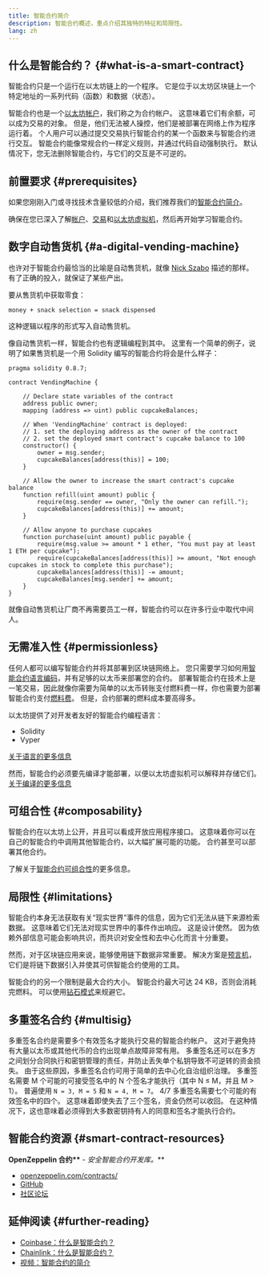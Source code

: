 ```yaml
---
title: 智能合约简介
description: 智能合约概述，重点介绍其独特的特征和局限性。
lang: zh
---
```


## 什么是智能合约？ \{#what-is-a-smart-contract}

智能合约只是一个运行在以太坊链上的一个程序。 它是位于以太坊区块链上一个特定地址的一系列代码（函数）和数据（状态）。

智能合约也是一个[以太坊帐户](/developers/docs/accounts/)，我们称之为合约帐户。 这意味着它们有余额，可以成为交易的对象。 但是，他们无法被人操控，他们是被部署在网络上作为程序运行着。 个人用户可以通过提交交易执行智能合约的某一个函数来与智能合约进行交互。 智能合约能像常规合约一样定义规则，并通过代码自动强制执行。 默认情况下，您无法删除智能合约，与它们的交互是不可逆的。

## 前置要求 \{#prerequisites}

如果您刚刚入门或寻找技术含量较低的介绍，我们推荐我们的[智能合约简介](/smart-contracts/)。

确保在您已深入了解[帐户](/developers/docs/accounts/)、[交易](/developers/docs/transactions/)和[以太坊虚拟机](/developers/docs/evm/)，然后再开始学习智能合约。

## 数字自动售货机 \{#a-digital-vending-machine}

也许对于智能合约最恰当的比喻是自动售货机，就像 [Nick Szabo](https://unenumerated.blogspot.com/) 描述的那样。 有了正确的投入，就保证了某些产出。

要从售货机中获取零食：

```
money + snack selection = snack dispensed
```

这种逻辑以程序的形式写入自动售货机。

像自动售货机一样，智能合约也有逻辑编程到其中。 这里有一个简单的例子，说明了如果售货机是一个用 Solidity 编写的智能合约将会是什么样子：

```solidity
pragma solidity 0.8.7;

contract VendingMachine {

    // Declare state variables of the contract
    address public owner;
    mapping (address => uint) public cupcakeBalances;

    // When 'VendingMachine' contract is deployed:
    // 1. set the deploying address as the owner of the contract
    // 2. set the deployed smart contract's cupcake balance to 100
    constructor() {
        owner = msg.sender;
        cupcakeBalances[address(this)] = 100;
    }

    // Allow the owner to increase the smart contract's cupcake balance
    function refill(uint amount) public {
        require(msg.sender == owner, "Only the owner can refill.");
        cupcakeBalances[address(this)] += amount;
    }

    // Allow anyone to purchase cupcakes
    function purchase(uint amount) public payable {
        require(msg.value >= amount * 1 ether, "You must pay at least 1 ETH per cupcake");
        require(cupcakeBalances[address(this)] >= amount, "Not enough cupcakes in stock to complete this purchase");
        cupcakeBalances[address(this)] -= amount;
        cupcakeBalances[msg.sender] += amount;
    }
}
```

就像自动售货机让厂商不再需要员工一样，智能合约可以在许多行业中取代中间人。

## 无需准入性 \{#permissionless}

任何人都可以编写智能合约并将其部署到区块链网络上。 您只需要学习如何用[智能合约语言编码](/developers/docs/smart-contracts/languages/)，并有足够的以太币来部署您的合约。 部署智能合约在技术上是一笔交易，因此就像你需要为简单的以太币转账支付燃料费一样，你也需要为部署智能合约支付[燃料费](/developers/docs/gas/)。 但是，合约部署的燃料成本要高得多。

以太坊提供了对开发者友好的智能合约编程语言：

- Solidity
- Vyper

[关于语言的更多信息](/developers/docs/smart-contracts/languages/)

然而，智能合约必须要先编译才能部署，以便以太坊虚拟机可以解释并存储它们。 [关于编译的更多信息](/developers/docs/smart-contracts/compiling/)

## 可组合性 \{#composability}

智能合约在以太坊上公开，并且可以看成开放应用程序接口。 这意味着你可以在自己的智能合约中调用其他智能合约，以大幅扩展可能的功能。 合约甚至可以部署其他合约。

了解关于[智能合约可组合性](/developers/docs/smart-contracts/composability/)的更多信息。

## 局限性 \{#limitations}

智能合约本身无法获取有关“现实世界”事件的信息，因为它们无法从链下来源检索数据。 这意味着它们无法对现实世界中的事件作出响应。 这是设计使然。 因为依赖外部信息可能会影响共识，而共识对安全性和去中心化而言十分重要。

然而，对于区块链应用来说，能够使用链下数据非常重要。 解决方案是[预言机](/developers/docs/oracles/)，它们是将链下数据引入并使其可供智能合约使用的工具。

智能合约的另一个限制是最大合约大小。 智能合约最大可达 24 KB，否则会消耗完燃料。 可以使用[钻石模式](https://eips.ethereum.org/EIPS/eip-2535)来规避它。

## 多重签名合约 \{#multisig}

多重签名合约是需要多个有效签名才能执行交易的智能合约帐户。 这对于避免持有大量以太币或其他代币的合约出现单点故障非常有用。 多重签名还可以在多方之间划分合同执行和密钥管理的责任，并防止丢失单个私钥导致不可逆转的资金损失。 由于这些原因，多重签名合约可用于简单的去中心化自治组织治理。 多重签名需要 M 个可能的可接受签名中的 N 个签名才能执行（其中 N ≤ M，并且 M > 1）。 普遍使用 `N = 3, M = 5` 和 `N = 4, M = 7`。 4/7 多重签名需要七个可能的有效签名中的四个。 这意味着即使失去了三个签名，资金仍然可以收回。 在这种情况下，这也意味着必须得到大多数密钥持有人的同意和签名才能执行合约。

## 智能合约资源 \{#smart-contract-resources}

**OpenZeppelin 合约\*\*** - _安全智能合约开发库。_\*\*

- [openzeppelin.com/contracts/](https://openzeppelin.com/contracts/)
- [GitHub](https://github.com/OpenZeppelin/openzeppelin-contracts)
- [社区论坛](https://forum.openzeppelin.com/c/general/16)

## 延伸阅读 \{#further-reading}

- [Coinbase：什么是智能合约？](https://www.coinbase.com/learn/crypto-basics/what-is-a-smart-contract)
- [Chainlink：什么是智能合约？](https://chain.link/education/smart-contracts)
- [视频：智能合约的简介](https://youtu.be/ZE2HxTmxfrI)
